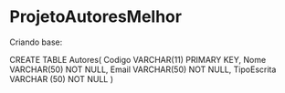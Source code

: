 # ProjetoAutoresMelhor

Criando base:

CREATE TABLE Autores(
Codigo VARCHAR(11) PRIMARY KEY,
Nome VARCHAR(50) NOT NULL,
Email VARCHAR(50) NOT NULL,
TipoEscrita VARCHAR (50) NOT NULL
)
